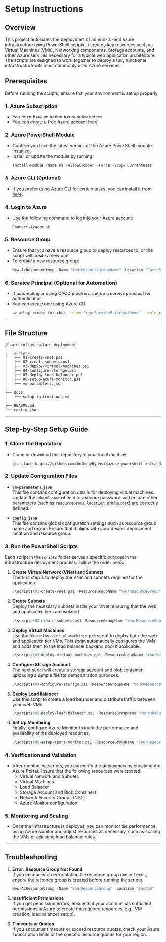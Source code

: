 # **Setup Instructions**

## **Overview**

This project automates the deployment of an end-to-end Azure infrastructure using PowerShell scripts. It creates key resources such as Virtual Machines (VMs), Networking components, Storage accounts, and other Azure services necessary for a typical web application architecture. The scripts are designed to work together to deploy a fully functional infrastructure with most commonly used Azure services.

## **Prerequisites**

Before running the scripts, ensure that your environment is set up properly.

### 1. **Azure Subscription**
   - You must have an active Azure subscription.
   - You can create a free Azure account [here](https://azure.microsoft.com/pricing/purchase-options/azure-account?icid=azurefreeaccount&WT.mc_id=%3Fwt.mc_id%3Dstudentamb_260352).

### 2. **Azure PowerShell Module**
   - Confirm you have the latest version of the Azure PowerShell module installed.
   - Install or update the module by running:
     ```powershell
     Install-Module -Name Az -AllowClobber -Force -Scope CurrentUser
     ```

### 3. **Azure CLI (Optional)**
   - If you prefer using Azure CLI for certain tasks, you can install it from [here](https://learn.microsoft.com/cli/azure/install-azure-cli?WT.mc_id=%3Fwt.mc_id%3Dstudentamb_260352).

### 4. **Login to Azure**
   - Use the following command to log into your Azure account:
     ```powershell
     Connect-AzAccount
     ```

### 5. **Resource Group**
   - Ensure that you have a resource group to deploy resources to, or the script will create a new one.
   - To create a new resource group:
     ```powershell
     New-AzResourceGroup -Name "YourResourceGroupName" -Location "EastUS"
     ```

### 6. **Service Principal (Optional for Automation)**
   - If automating or using CI/CD pipelines, set up a service principal for authentication.
   - You can create one using Azure CLI:
     ```bash
     az ad sp create-for-rbac --name "YourServicePrincipalName" --role contributor --scopes /subscriptions/{subscription-id}/resourceGroups/{resource-group}
     ```

---

## **File Structure**

```
/azure-infrastructure-deployment
│
├── scripts
│   ├── 01-create-vnet.ps1
│   ├── 02-create-subnets.ps1
│   ├── 03-deploy-virtual-machines.ps1
│   ├── 04-configure-storage.ps1
│   ├── 05-deploy-load-balancer.ps1
│   ├── 06-setup-azure-monitor.ps1
│   ├── vm-parameters.json
│
├── docs
│   └── setup-instructions.md
│
├── README.md
└── config.json
```

---

## **Step-by-Step Setup Guide**

### 1. **Clone the Repository**
   - Clone or download this repository to your local machine:
     ```bash
     git clone https://github.com/AnthonyByansi/azure-powershell-infra-demo.git
     ```

### 2. **Update Configuration Files**

   - **`vm-parameters.json`**  
     This file contains configuration details for deploying virtual machines. Update the `adminPassword` field to a secure password, and ensure other parameters (such as `resourceGroup`, `location`, and `subnet`) are correctly defined.
     
   - **`config.json`**  
     This file contains global configuration settings such as resource group name and region. Ensure that it aligns with your desired deployment location and resource group.

### 3. **Run the PowerShell Scripts**

   Each script in the `scripts` folder serves a specific purpose in the infrastructure deployment process. Follow the order below:

   1. **Create Virtual Network (VNet) and Subnets**  
      The first step is to deploy the VNet and subnets required for the application.
      ```powershell
      .\scripts\01-create-vnet.ps1 -ResourceGroupName "YourResourceGroup" -Location "EastUS"
      ```

   2. **Create Subnets**  
      Deploy the necessary subnets inside your VNet, ensuring that the web and application tiers are isolated.
      ```powershell
      .\scripts\02-create-subnets.ps1 -ResourceGroupName "YourResourceGroup" -VNetName "YourVNet" -Location "EastUS"
      ```

   3. **Deploy Virtual Machines**  
      Use the `03-deploy-virtual-machines.ps1` script to deploy both the web and application tier VMs. This script automatically configures the VMs and adds them to the load balancer backend pool if applicable.
      ```powershell
      .\scripts\03-deploy-virtual-machines.ps1 -ResourceGroupName "YourResourceGroup" -Location "EastUS" -VNetName "YourVNet" -WebSubnetName "WebSubnet" -AppSubnetName "AppSubnet"
      ```

   4. **Configure Storage Account**  
      The next script will create a storage account and blob container, uploading a sample file for demonstration purposes.
      ```powershell
      .\scripts\04-configure-storage.ps1 -ResourceGroupName "YourResourceGroup" -Location "EastUS" -StorageAccountName "YourStorageAccount" -ContainerName "YourContainer"
      ```

   5. **Deploy Load Balancer**  
      Use this script to create a load balancer and distribute traffic between your web VMs.
      ```powershell
      .\scripts\05-deploy-load-balancer.ps1 -ResourceGroupName "YourResourceGroup" -Location "EastUS" -VNetName "YourVNet" -WebSubnetName "WebSubnet"
      ```

   6. **Set Up Monitoring**  
      Finally, configure Azure Monitor to track the performance and availability of the deployed resources.
      ```powershell
      .\scripts\06-setup-azure-monitor.ps1 -ResourceGroupName "YourResourceGroup" -Location "EastUS"
      ```

### 4. **Verification and Validation**

   - After running the scripts, you can verify the deployment by checking the Azure Portal. Ensure that the following resources were created:
     - Virtual Network and Subnets
     - Virtual Machines
     - Load Balancer
     - Storage Account and Blob Containers
     - Network Security Groups (NSG)
     - Azure Monitor configuration

### 5. **Monitoring and Scaling**
   - Once the infrastructure is deployed, you can monitor the performance using Azure Monitor and adjust resources as necessary, such as scaling the VMs or adjusting load balancer rules.

---

## **Troubleshooting**

1. **Error: Resource Group Not Found**  
   If you encounter an error stating the resource group doesn't exist, ensure the resource group is created before running the scripts.
   ```powershell
   New-AzResourceGroup -Name "YourResourceGroup" -Location "EastUS"
   ```

2. **Insufficient Permissions**  
   If you get permission errors, ensure that your account has sufficient permissions in Azure to create the required resources (e.g., VM creation, load balancer setup).

3. **Timeouts or Quotas**  
   If you encounter timeouts or exceed resource quotas, check your Azure subscription limits or the specific resource quotas for your region.